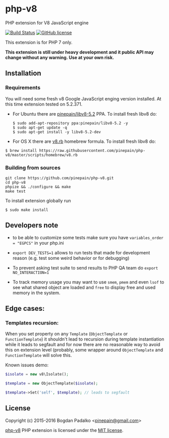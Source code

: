 # php-v8
PHP extension for V8 JavaScript engine

[![Build Status](https://travis-ci.org/pinepain/php-v8.svg)](https://travis-ci.org/pinepain/php-v8)
[![GitHub license](https://img.shields.io/badge/license-MIT-blue.svg)](https://raw.githubusercontent.com/pinepain/php-v8/master/LICENSE)

This extension is for PHP 7 only.

**This extension is still under heavy development and it public API may change without any warning. Use at your own risk.**


## Installation

### Requirements

You will need some fresh v8 Google JavaScript enging version installed. At this time extension tested on 5.2.371.

 - For Ubuntu there are [pinepain/libv8-5.2](https://launchpad.net/~pinepain/+archive/ubuntu/libv8-5.2) PPA.
   To install fresh libv8 do:

   ```
   $ sudo add-apt-repository ppa:pinepain/libv8-5.2 -y
   $ sudo apt-get update -q
   $ sudo apt-get install -y libv8-5.2-dev
   ```
 - For OS X there are [v8.rb](https://github.com/pinepain/php-v8/blob/master/scripts/homebrew/v8.rb) homebrew formula.
  To install fresh libv8 do:

  ```
  $ brew install https://raw.githubusercontent.com/pinepain/php-v8/master/scripts/homebrew/v8.rb
  ```

### Building from sources

```
git clone https://github.com/pinepain/php-v8.git
cd php-v8
phpize && ./configure && make
make test
```

To install extension globally run

```
$ sudo make install
```

## Developers note
 - to be able to customize some tests make sure you have `variables_order = "EGPCS"` in your php.ini
 - `export DEV_TESTS=1` allows to run tests that made for development reason (e.g. test some weird behavior or for debugging)
 - To prevent asking test suite to send results to PHP QA team do `export NO_INTERACTION=1`

 - To track memory usage you may want to use `smem`, `pmem` and even `lsof` to see what shared object are loaded
   and `free` to display free and used memory in the system.


## Edge cases:

### Templates recursion:

When you set property on any `Template` (`ObjectTemplate` or `FunctionTemplate`) it shouldn't lead to recursion during
template instantiation while it leads to segfault and for now there are no reasonable way to avoid this on extension
level (probably, some wrapper around `ObjectTemplate` and `FunctionTemplate` will solve this.

Known issues demo:

```php
$isolate = new v8\Isolate();

$template = new ObjectTemplate($isolate);

$template->Set('self', $template); // leads to segfault
```

## License

Copyright (c) 2015-2016 Bogdan Padalko &lt;pinepain@gmail.com&gt;

[php-v8](https://github.com/pinepain/php-v8) PHP extension is licensed under the [MIT license](http://opensource.org/licenses/MIT).
